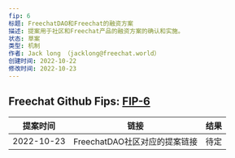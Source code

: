 ```yaml
---
fip: 6
标题: FreechatDAO和Freechat的融资方案
描述: 提案用于社区和Freechat产品的融资方案的确认和实施。
状态: 草案
类型: 机制
作者: Jack long （jacklong@freechat.world）
创建时间: 2022-10-22
修改时间: 2022-10-23
---
```


## Freechat Github Fips: [FIP-6](https://github.com/FreeChatDevelopment/FIPs/blob/main/FIP/fip-6.md)

  | 提案时间 | 链接 | 结果 |
  |:-:|:-:|:-:|
  |2022-10-23|FreechatDAO社区对应的提案链接|待定|